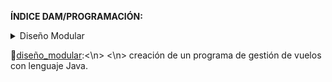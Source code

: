 **ÍNDICE DAM/PROGRAMACIÓN:**

<details><summary>Diseño Modular</summary>
	<ul>
		<li>
		   	<a href="https://github.com/sufigueroa87/dam/tree/main/programaci%C3%B3n/dise%C3%B1o_modular/ejercicio_1">🔹ejercicio_1</a>
		   	<details>Creación de un programa de gestión de vuelos con lenguaje Java.</details>
		</li>
		<li>
		   	<a href="https://github.com/sufigueroa87/dam/tree/main/programaci%C3%B3n/dise%C3%B1o_modular/ejercicio_2">🔹ejercicio_2</a>
		   	<details>Haz un programa que, dados dos arrays de valores reales, os diga cuál de ellos tiene el valor medio más alto.</details>
			<details>Aprovechad el principio de modularidad, de manera que su clase principal solo tenga definidos los médotos main e inicio.</details>
		</li>
	</ul>
</details>



🔹[diseño_modular](https://github.com/sufigueroa87/dam/tree/main/programaci%C3%B3n/dise%C3%B1o_modular):<\n>
	<\n>
		creación de un programa de gestión de vuelos con lenguaje Java.
	
	
  
